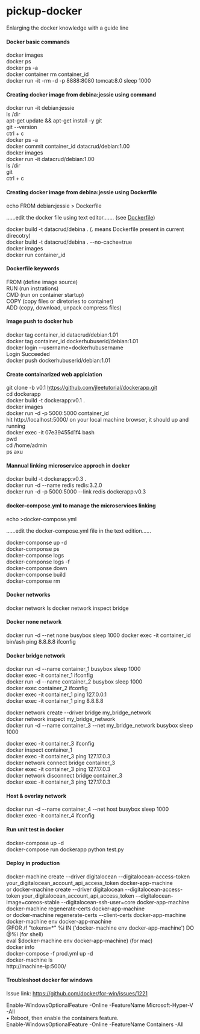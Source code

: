 # pickup-docker
Enlarging the docker knowledge with a guide line

#### Docker basic commands
docker images <br/>
docker ps <br/>
docker ps -a <br/>
docker container rm container_id <br/> 
docker run -it -rm -d -p 8888:8080 tomcat:8.0 sleep 1000

#### Creating docker image from debina:jessie using command
docker run -it debian:jessie <br/>
ls /dir <br/>
apt-get update && apt-get install -y git <br/>
git --version <br/>
ctrl + c <br/>
docker ps -a <br/>
docker commit container_id datacrud/debian:1.00 <br/>
docker images <br/>
docker run -it datacrud/debian:1.00 <br/>
ls /dir <br/>
git <br/>
ctrl + c <br/>

#### Creating docker image from debina:jessie using Dockerfile
echo FROM debian:jessie > Dockerfile <br/>

......edit the docker file using text editor....... (see <a href="https://github.com/sabbiryan/pickup-docker/blob/master/Dockerfile">Dockerfile</a>) <br/>

docker build -t datacrud/debina . (. means Dockerfile present in current direcotry) <br/>
docker build -t datacrud/debina . --no-cache=true <br/>
docker images <br/>
docker run container_id

#### Dockerfile keywords
FROM (define image source) <br/>
RUN (run instrations) <br/>
CMD (run on container startup) <br/>
COPY (copy files or diretories to container) <br/>
ADD (copy, download, unpack compress files)

#### Image push to docker hub
docker tag container_id datacrud/debian:1.01 <br/>
docker tag container_id dockerhubuserid/debian:1.01 <br/>
docker login --username=dockerhubusername <br/>
Login Succeeded <br/>
docker push dockerhubuserid/debian:1.01

#### Create containarized web applciation
git clone -b v0.1 https://github.com/jleetutorial/dockerapp.git <br/>
cd dockerapp <br/>
docker build -t dockerapp:v0.1 .<br/>
docker images <br/>
docker run -d -p 5000:5000 container_id <br/>
hit http://localhost:5000/ on your local machine browser, it should up and running <br/>
docker exec -it 07e39455d1f4 bash <br/>
pwd  <br/>
cd /home/admin  <br/>
ps axu  <br/>


#### Mannual linking microservice approch in docker
docker build -t dockerapp:v0.3 . <br/>
docker run -d --name redis redis:3.2.0  <br/>
docker run -d -p 5000:5000 --link redis  dockerapp:v0.3 <br/>

#### docker-compose.yml to manage the microservices linking
echo >docker-compose.yml <br/>

......edit the docker-compose.yml file in the text edition...... <br/>

docker-componse up -d<br/>
docker-componse ps<br/>
docker-componse logs<br/>
docker-componse logs -f<br/>
docker-componse down<br/>
docker-componse build<br/>
docker-componse rm <br/> 

#### Docker networks
docker network ls
docker network inspect bridge

#### Docker none network
docker run -d --net none busybox sleep 1000
docker exec -it container_id bin/ash
ping 8.8.8.8
ifconfig

#### Docker bridge network
docker run -d --name container_1 busybox sleep 1000 <br/> 
docker exec -it container_1 ifconfig <br/> 
docker run -d --name container_2 busybox sleep 1000 <br/> 
docker exec container_2 ifconfig <br/> 
docker exec -it container_1 ping 127.0.0.1 <br/> 
docker exec -it container_1 ping 8.8.8.8 <br/> 

docker network create --driver bridge my_bridge_network <br/> 
docker network inspect my_bridge_network <br/> 
docker run -d --name container_3 --net my_bridge_network busybox sleep 1000 <br/> 

docker exec -it container_3 ifconfig <br/> 
docker inspect container_1 <br/> 
docker exec -it container_3 ping 127.17.0.3 <br/> 
docker network connect bridge container_3 <br/> 
docker exec -it container_3 ping 127.17.0.3 <br/> 
docker network disconnect bridge container_3 <br/> 
docker exec -it container_3 ping 127.17.0.3 <br/> 

#### Host & overlay network
docker run -d --name container_4 --net host busybox sleep 1000 <br/> 
docker exec -it container_4 ifconfig <br/> 

#### Run unit test in docker
docker-compose up -d <br/> 
docker-compose run dockerapp python test.py <br/> 

#### Deploy in production
docker-machine create --driver digitalocean --digitalocean-access-token your_digitalocean_account_api_access_token docker-app-machine <br/> or
docker-machine create --driver digitalocean --digitalocean-access-token your_digitalocean_account_api_access_token --digitalocean-image=coreos-stable --digitalocean-ssh-user=core docker-app-machine <br/>
docker-machine regenerate-certs docker-app-machine <br/> or
docker-machine regenerate-certs --client-certs docker-app-machine <br/>
docker-machine env docker-app-machine <br/>
@FOR /f "tokens=*" %i IN ('docker-machine env docker-app-machine') DO @%i (for shell) <br/>
eval $docker-machine env docker-app-machine) (for mac)<br/>
docker info <br/>
docker-compose -f prod.yml up -d <br/>
docker-machine ls <br/>
http://machine-ip:5000/ <br/>

#### Troubleshoot docker for windows

Issue link: https://github.com/docker/for-win/issues/1221 <br/>

Enable-WindowsOptionalFeature -Online -FeatureName Microsoft-Hyper-V -All <br/>
• Reboot, then enable the containers feature. <br/>
Enable-WindowsOptionalFeature -Online -FeatureName Containers -All <br/>
